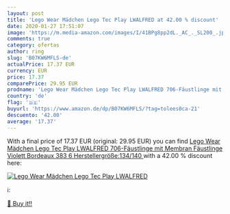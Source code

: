 ```yaml
---
layout: post
title: 'Lego Wear Mädchen Lego Tec Play LWALFRED at 42.00 % discount'
date: 2020-01-27 17:51:07
image: 'https://m.media-amazon.com/images/I/41BPg8pp2dL._AC_._SL200_.jpg'
comments: true
category: ofertas
author: ring
slug: 'B07KW6MFLS-de'
actualPrice: 17.37 EUR
currency: EUR
price: 17.37
comparePrice: 29.95 EUR
prodname: 'Lego Wear Mädchen Lego Tec Play LWALFRED 706-Fäustlinge mit Membran Fäustlinge  Violett  Bordeaux 383   6  Herstellergröße:134/140 '
country: 'de'
flag: '🇩🇪'
buyurl: 'https://www.amazon.de/dp/B07KW6MFLS/?tag=tolees0ca-21'
descuento: '42.00'
average: '17.37'
---
```


With a final price of 17.37 EUR (original: 29.95 EUR) you can find [Lego Wear Mädchen Lego Tec Play LWALFRED 706-Fäustlinge mit Membran Fäustlinge  Violett  Bordeaux 383   6  Herstellergröße:134/140 ](https://www.amazon.de/dp/B07KW6MFLS/?tag=tolees0ca-21) with a  42.00 % discount here:

[![Lego Wear Mädchen Lego Tec Play LWALFRED](https://m.media-amazon.com/images/I/41BPg8pp2dL._AC_._SL200_.jpg)](https://www.amazon.de/dp/B07KW6MFLS/?tag=tolees0ca-21)

ℹ️:


[🛒 Buy it!!](https://www.amazon.de/dp/B07KW6MFLS/?tag=tolees0ca-21)
